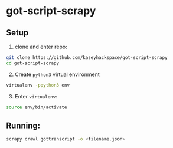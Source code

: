# got-script-scrapy

## Setup
1. clone and enter repo:
``` bash
git clone https://github.com/kaseyhackspace/got-script-scrapy
cd got-script-scrapy
```

2. Create `python3` virtual environment
``` bash
virtualenv -ppython3 env
```

3. Enter `virtualenv`:
``` bash
source env/bin/activate
```

## Running:

``` bash
scrapy crawl gottranscript -o <filename.json>
```